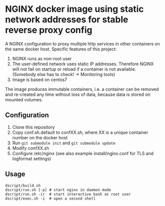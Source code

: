 # NGINX docker image using static network addresses for stable reverse proxy config 

A NGINX configuration to proxy multiple http services in other containers on the same docker host.
Specific features of this project:

1. NGINX runs as non-root user
2. The user-defined network uses static IP addresses. Therefore NGINX will not fail on startup 
   or reload if a container is not available. (Somebody else has to check! -> Monitoring tools)
3. Image is based on centos7     

The image produces immutable containers, i.e. a container can be removed and re-created
any time without loss of data, because data is stored on mounted volumes.

## Configuration

1. Clone this repository
2. Copy conf.sh.default to confXX.sh, where XX is a unique container number on the docker host
3. Run `git submodule init` and `git submodule update`
4. Modify confXX.sh
5. Configure /etc/nginx (see also example install/nginx.conf for TLS and logformat settings)


## Usage

    dscript/build.sh
    dscript/run.sh [-p] # start nginx in daemon mode
    dscript/run.sh -ir  # start interactive bash as root user  
    dscript/exec.sh -i  # open a second shell
